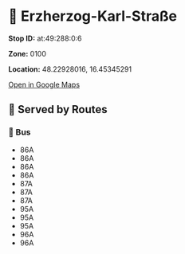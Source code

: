 # 🚉 Erzherzog-Karl-Straße


**Stop ID:** at:49:288:0:6

**Zone:** 0100

**Location:** 48.22928016, 16.45345291

[Open in Google Maps](https://www.google.com/maps?q=48.22928016,16.45345291)

## 🚆 Served by Routes

### 🚌 Bus
- 86A
- 86A
- 86A
- 86A
- 87A
- 87A
- 87A
- 95A
- 95A
- 95A
- 96A
- 96A